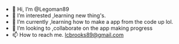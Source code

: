 - 👋 Hi, I’m @Legoman89
- 👀 I’m interested ,learning new thing's.
- 🌱 I’m currently ,learning how to make a app from the code up lol.
- 💞️ I’m looking to ,collaborate on the app making progress 
- 📫 How to reach me. lcbrooks89@gmail.com

<!---
Legoman89/Legoman89 is a ✨ special ✨ repository because its `README.md` (this file) appears on your GitHub profile.
You can click the Preview link to take a look at your changes.
--->
